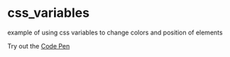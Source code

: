 # css_variables
example of using css variables to change colors and position of elements

Try out the [Code Pen](https://codepen.io/Hahdin/pen/MWbVrLJ)
